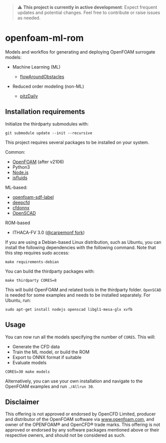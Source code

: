 > :warning: **This project is currently in active development**: Expect frequent updates and potential changes. Feel free to contribute or raise issues as needed.

# openfoam-ml-rom

Models and workflos for generating and deploying OpenFOAM surrogate models:

* Machine Learning (ML)
  - [flowAroundObstacles](https://github.com/simzero/openfoam-ml-rom/tree/main/OF/incompressible/simpleFoam/flowAroundObstacles)

* Reduced order modeling (non-ML)
  - [pitzDaily](https://github.com/simzero/openfoam-ml-rom/tree/main/OF/incompressible/simpleFoam/pitzDaily)

## Installation requirements

Initialize the thirdparty submodules with:

```
git submodule update --init --recursive
```

This project requires several packages to be installed on your system.

Common:
* [OpenFOAM](https://develop.openfoam.com/Development/openfoam) (after v2106)
* Python3
* [Node.js](https://github.com/nodejs/node)
* [jsfluids](https://github.com/simzero/jsfluids)

ML-based:
* [openfoam-sdf-label](https://github.com/simzero/openfoam-sdf-label)
* [deepcfd](https://github.com//carpemonf/deepcfd)
* [cfdonnx](https://github.com/simzero/cfdonnx)
* [OpenSCAD](https://openscad.org/downloads.html)

ROM-based
* ITHACA-FV 3.0 ([@carpemonf fork](https://github.com/carpemonf/ITHACA-FV))


If you are using a Debian-based Linux distribution, such as Ubuntu, you can install the following dependencies with the following command. Note that this step requires sudo access:

```
make requirements-debian
```

You can build the thirdparty packages with:

```
make thirdparty CORES=8
```

This will build OpenFOAM and related tools in the thirdparty folder. `OpenSCAD` is needed for some examples and needs to be installed separately. For Ubuntu, run:

```
sudo apt-get install nodejs openscad libgl1-mesa-glx xvfb
```

## Usage

You can now run all the models specifying the number of `CORES`. This will:

- Generate the CFD data
- Train the ML model, or build the ROM
- Export to ONNX format if suitable
- Evaluate models

```
CORES=30 make models
```

Alternatively, you can use your own installation and navigate to the OpenFOAM examples and run `./Allrun 30`.

## Disclaimer

This offering is not approved or endorsed by OpenCFD Limited, producer and distributor of the OpenFOAM software via www.openfoam.com, and owner of the OPENFOAM® and OpenCFD® trade marks. This offering is not approved or endorsed by any software packages mentioned above or their respective owners, and should not be considered as such.
